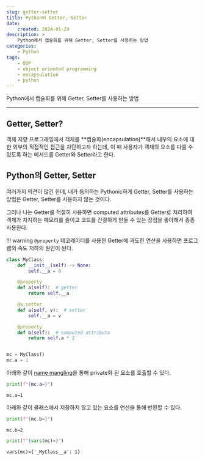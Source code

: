 ```yaml
---
slug: getter-setter
title: Python의 Getter, Setter
date:
    created: 2024-01-29
description: >
    Python에서 캡슐화를 위해 Getter, Setter를 사용하는 방법
categories:
    - Python
tags:
    - OOP
    - object oriented programming
    - encapsulation
    - python
---
```


Python에서 캡슐화를 위해 Getter, Setter를 사용하는 방법  

<!-- more -->

---

## Getter, Setter?

객체 지향 프로그래밍에서 객체를 **캡슐화(encapsulation)**해서 내부의 요소에 대한 외부의 직접적인 접근을 차단하고자 하는데, 이 때 사용자가 객체의 요소를 다룰 수 있도록 하는 메서드를 Getter와 Setter라고 한다.  

## Python의 Getter, Setter

여러가지 의견이 많긴 한데, 내가 동의하는 Pythonic하게 Getter, Setter를 사용하는 방법은 Getter, Setter를 사용하지 않는 것이다.  

그러나 나는 Getter를 적절히 사용하면 computed attributes를 Getter로 처리하여 객체가 차지하는 메모리를 줄이고 코드를 간결하게 만들 수 있는 장점을 좋아해서 종종 사용한다.  

!!! warning
    `@property` 데코레이터를 사용한 Getter에 과도한 연산을 사용하면 프로그램의 속도 저하의 원인이 된다.  

```python
class MyClass:
    def __init__(self) -> None:
        self.__a = 0

    @property
    def a(self):  # getter
        return self.__a

    @a.setter
    def a(self, v):  # setter
        self.__a = v

    @property
    def b(self):  # computed attribute
        return self.a * 2


mc = MyClass()
mc.a = 1
```

아래와 같이 [name mangling](./2024-01-28-access_modifier.md/#python의-접근제한자)을 통해 private화 된 요소를 호출할 수 있다.  

```python
print(f"{mc.a=}")
```
```
mc.a=1
```

아래와 같이 클래스에서 저장하지 않고 있는 요소를 연산을 통해 반환할 수 있다.  

```python
print(f"{mc.b=}")
```
```
mc.b=2
```

```python
print(f"{vars(mc)=}")
```
```
vars(mc)={'_MyClass__a': 1}
```